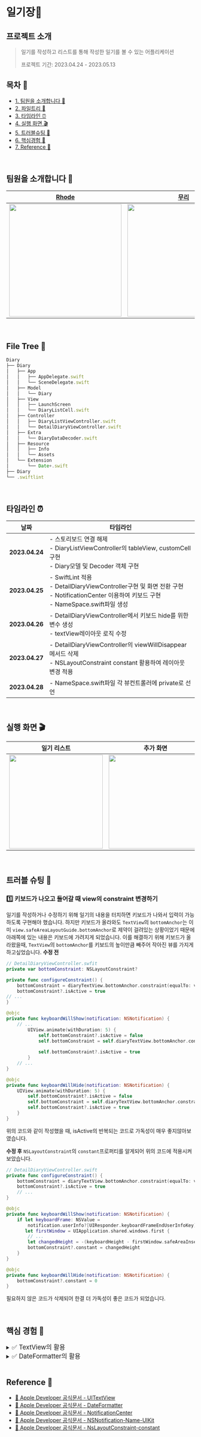 # 일기장📝

## 프로젝트 소개
> 일기를 작성하고 리스트를 통해 작성한 일기를 볼 수 있는 어플리케이션
> 
> 프로젝트 기간: 2023.04.24 - 2023.05.13

## 목차 :book:


- [1. 팀원을 소개합니다 👀](#팀원을-소개합니다-) 
- [2. 파일트리 🌲](#file-tree-)
- [3. 타임라인 ⏰](#타임라인-) 
- [4. 실행 화면 🎬](#실행-화면-) 
- [5. 트러블슈팅 🚀](#트러블-슈팅-) 
- [6. 핵심경험 📌](#핵심경험-)
- [7. Reference 📑](#reference-) 

</br>

## 팀원을 소개합니다 👀

|<center>[Rhode](https://github.com/Rhode-park)</center> | <center> [무리](https://github.com/parkmuri)</center> | 
|--- | --- |
|<Img src = "https://i.imgur.com/XyDwGwe.jpg" width="300">|<Img src ="https://i.imgur.com/SqON3ag.jpg" width="300" height="300"/>|


</br>

## File Tree 🌲

```typescript
Diary
├── Diary
│   ├── App
│   │   ├── AppDelegate.swift
│   │   └── SceneDelegate.swift
│   ├── Model
│   │   └── Diary
│   ├── View
│   │   ├── LaunchScreen
│   │   └── DiaryListCell.swift
│   ├── Controller
│   │   ├── DiaryListViewController.swift
│   │   └── DetailDiaryViewController.swift
│   ├── Extra
│   │   └── DiaryDataDecoder.swift
│   ├── Resource
│   │   ├── Info
│   │   └── Assets
│   └── Extension
│       └── Date+.swift
├── Diary
└── .swiftlint
```


</br>

## 타임라인 ⏰

|<center>날짜</center> | <center>타임라인</center> |
| --- | --- |
| **2023.04.24** | - 스토리보드 연결 해제 </br>- DiaryListViewController의 tableView, customCell 구현 </br>- Diary모델 및 Decoder 객체 구현  |
| **2023.04.25** | - SwiftLint 적용 </br> - DetailDiaryViewController구현 및 화면 전환 구현 </br>- NotificationCenter 이용하여 키보드 구현 </br> - NameSpace.swift파일 생성|
| **2023.04.26** | - DetailDiaryViewController에서 키보드 hide를 위한 변수 생성 </br> - textView레이아웃 로직 수정 |
| **2023.04.27** | - DetailDiaryViewController의 viewWillDisappear메서드 삭제 </br> - NSLayoutConstraint constant 활용하여 레이아웃 변경 적용 |
| **2023.04.28** | - NameSpace.swift파일 각 뷰컨트롤러에 private로 선언|

</br>

## 실행 화면 🎬
|<center>일기 리스트</center>|<center>추가 화면</center>|<center>일기 상세</center>|<center>키보드 구현</center>|
|---|---|---|---|
|<img src="https://i.imgur.com/5Mw8FRD.gif" width="250">|<img src="https://i.imgur.com/iYhfFC0.gif" width="250">|<img src="https://i.imgur.com/Fa9YMlu.gif" width="250">|<img src="https://i.imgur.com/CrpyBIy.gif" width="250">|

</br>

## 트러블 슈팅 🚀
### 1️⃣ 키보드가 나오고 들어갈 때 view의 constraint 변경하기
일기를 작성하거나 수정하기 위해 일기의 내용을 터치하면 키보드가 나와서 입력이 가능하도록 구현해야 했습니다. 하지만 키보드가 올라와도 `TextView`의 `bottomAnchor`는 이미 `view.safeAreaLayoutGuide.bottomAnchor`로 제약이 걸려있는 상황이었기 때문에 아래쪽에 있는 내용은 키보드에 가려지게 되었습니다. 
이를 해결하기 위해 키보드가 올라왔을때, `TextView`의 `bottomAnchor`를 키보드의 높이만큼 빼주어 작아진 뷰를 가지게 하고싶었습니다. 
**수정 전**
```swift
// DetailDiaryViewController.swfit
private var bottomConstraint: NSLayoutConstraint?

private func configureConstraint() {
    bottomConstraint = diaryTextView.bottomAnchor.constraint(equalTo: view.safeAreaLayoutGuide.bottomAnchor)
    bottomConstraint?.isActive = true
// ...
}

@objc
private func keyboardWillShow(notification: NSNotification) {
    // ...
        UIView.animate(withDuration: 5) {
            self.bottomConstraint?.isActive = false
            self.bottomConstraint = self.diaryTextView.bottomAnchor.constraint(equalTo: self.view.safeAreaLayoutGuide.bottomAnchor, 
                                                                               constant: -changedHeight)
            self.bottomConstraint?.isActive = true
        }
    // ...
}

@objc
private func keyboardWillHide(notification: NSNotification) {
    UIView.animate(withDuration: 5) {
        self.bottomConstraint?.isActive = false
        self.bottomConstraint = self.diaryTextView.bottomAnchor.constraint(equalTo: self.view.safeAreaLayoutGuide.bottomAnchor)
        self.bottomConstraint?.isActive = true
    }
}
```
위의 코드와 같이 작성했을 때, isActive의 반복되는 코드로 가독성이 매우 좋지않아보였습니다. 

**수정 후**
`NSLayoutConstraint`의 `constant`프로퍼티를 알게되어 위의 코드에 적용시켜보았습니다.
```swift
// DetailDiaryViewController.swift
private func configureConstraint() {
    bottomConstraint = diaryTextView.bottomAnchor.constraint(equalTo: view.safeAreaLayoutGuide.bottomAnchor)
    bottomConstraint?.isActive = true
    // ...
}

@objc
private func keyboardWillShow(notification: NSNotification) {
    if let keyboardFrame: NSValue =
        notification.userInfo?[UIResponder.keyboardFrameEndUserInfoKey] as? NSValue,
       let firstWindow = UIApplication.shared.windows.first {
        // ...
        let changedHeight = -(keyboardHeight - firstWindow.safeAreaInsets.bottom)
        bottomConstraint?.constant = changedHeight
    }
}

@objc
private func keyboardWillHide(notification: NSNotification) {
    bottomConstraint?.constant = 0
}        
```
필요하지 않은 코드가 삭제되어 한결 더 가독성이 좋은 코드가 되었습니다.

</br>

## 핵심 경험 📌
<details>
<summary><big>✅ TextView의 활용 </big></summary>

TextView를 사용하여 view에 일기장 내용을 띄우면서도 그 내용을 수정할 수 있게 하였습니다. 
    
```swift
private let diaryTextView: UITextView = {
    let textView = UITextView()
    textView.font = UIFont.preferredFont(forTextStyle: .body)
    textView.adjustsFontForContentSizeCategory = true
    textView.translatesAutoresizingMaskIntoConstraints = false
    textView.text = NameSpace.diaryPlaceholder
    
    return textView
}()
```


</details>

<details>
<summary><big>✅ DateFormatter의 활용 </big></summary>

Date에 extension을 두어 원하는 형식으로 날짜를 변형시켜주었습니다. 
    
```swift
extension Date {
    func convertDate() -> String {
        let dateFormatter = DateFormatter()
        
        dateFormatter.dateFormat = "yyyy년 MM월 dd일"
        
        let convertedDate = dateFormatter.string(from: self)
        
        return convertedDate
    }
}
```
    
</details>

</br>

## Reference 📑
- [🍎 Apple Developer 공식문서 - UITextView ](https://developer.apple.com/documentation/uikit/uitextview)
- [🍎 Apple Developer 공식문서 - DateFormatter ](https://developer.apple.com/documentation/foundation/dateformatter)
- [🍎 Apple Developer 공식문서 - NotificationCenter ](https://developer.apple.com/documentation/foundation/notificationcenter)
- [🍎 Apple Developer 공식문서 - NSNotification-Name-UIKit ](https://developer.apple.com/documentation/foundation/nsnotification/name#3875993)
- [🍎 Apple Developer 공식문서 - NsLayoutConstraint-constant ](https://developer.apple.com/documentation/uikit/nslayoutconstraint/1526928-constant)



